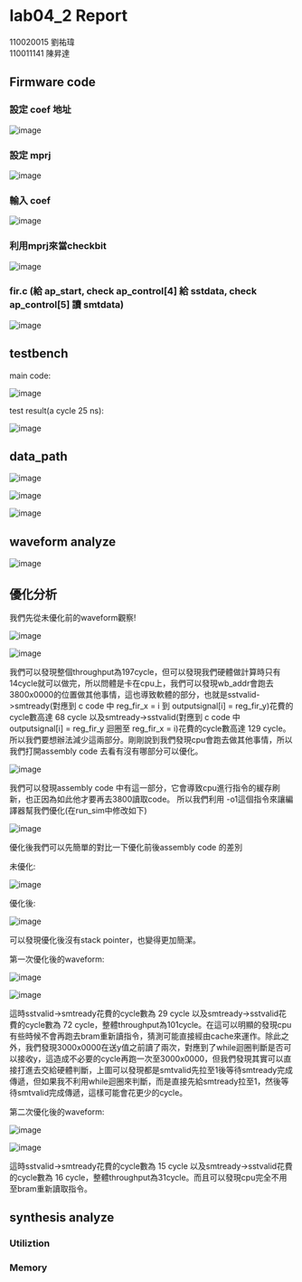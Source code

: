 # lab04_2 Report
110020015 劉祐瑋  
110011141 陳昇達
## Firmware code 

### 設定 coef 地址

![image](https://github.com/nthuyouwei/soclab/assets/145022311/cabdd905-ad9c-465f-8991-dc1c8013a2ee)

### 設定 mprj

![image](https://github.com/nthuyouwei/soclab/assets/145022311/a4c8561e-141a-4270-b72c-2c4b97082ee7)

### 輸入 coef

![image](https://github.com/nthuyouwei/soclab/assets/145022311/fef4d55f-ec59-4ae1-84e0-e06881ebe18d)

### 利用mprj來當checkbit

![image](https://github.com/nthuyouwei/soclab/assets/145022311/f02b8ac7-2c57-46d8-96cf-5818d76c7293)

### fir.c (給 ap_start, check ap_control[4] 給 sstdata, check ap_control[5] 讀 smtdata)
![image](https://github.com/nthuyouwei/soclab/assets/145022311/c990f772-234f-48ae-aca9-e0e4996da2a1)


## testbench
main code:

![image](https://github.com/nthuyouwei/soclab/assets/145022311/52023cf2-2174-45a4-a580-76a5bacb5db9)


test result(a cycle 25 ns):

![image](https://github.com/nthuyouwei/soclab/assets/145022311/ca326093-782e-4a07-b4b4-ee667c7b0236)






## data_path

![image](https://github.com/nthuyouwei/soclab/assets/145022311/66417210-0a2a-4f0a-9278-e3c7237a07b3)

![image](https://github.com/nthuyouwei/soclab/assets/145022311/1e66fb76-c47e-48c6-a696-ee5c13046b51)


![image](https://github.com/nthuyouwei/soclab/assets/145022311/fd481189-6664-4d16-98d5-2223ef59791d)


## waveform analyze

![image](https://github.com/nthuyouwei/soclab/assets/145022311/a3e4a32b-0197-497c-92fc-226c71c34d5d)

## 優化分析

我們先從未優化前的waveform觀察!

![image](https://github.com/nthuyouwei/soclab/assets/145022311/1eac1c40-3bcd-46e1-936a-1386342a25b0)

![image](https://github.com/nthuyouwei/soclab/assets/145022311/f4217a5e-2218-402c-b3f6-9edba409f2f2)

我們可以發現整個throughput為197cycle，但可以發現我們硬體做計算時只有14cycle就可以做完，所以問體是卡在cpu上，我們可以發現wb_addr會跑去3800x0000的位置做其他事情，這也導致軟體的部分，也就是sstvalid->smtready(對應到 c code 中 reg_fir_x = i 到 outputsignal[i] = reg_fir_y)花費的cycle數高達 68 cycle 以及smtready->sstvalid(對應到 c code 中 outputsignal[i] = reg_fir_y 迴圈至  reg_fir_x = i)花費的cycle數高達 129 cycle。所以我們要想辦法減少這兩部分。剛剛說到我們發現cpu會跑去做其他事情，所以我們打開assembly code 去看有沒有哪部分可以優化。

![image](https://github.com/nthuyouwei/soclab/assets/145022311/3007eb72-15bd-45be-a469-1ad4ca77ac90)

我們可以發現assembly code 中有這一部分，它會導致cpu進行指令的緩存刷新，也正因為如此他才要再去3800讀取code。 所以我們利用 -o1這個指令來讓編譯器幫我們優化(在run_sim中修改如下)

![image](https://github.com/nthuyouwei/soclab/assets/145022311/7a3e828a-d538-4fbe-a2a8-008192b6cb00)

優化後我們可以先簡單的對比一下優化前後assembly code 的差別

未優化:

![image](https://github.com/nthuyouwei/soclab/assets/145022311/730d68ad-5b6f-4139-9ad5-b3c6785e76ac)

優化後:

![image](https://github.com/nthuyouwei/soclab/assets/145022311/c67d4077-71a6-47a5-b412-42449245c99f)

可以發現優化後沒有stack pointer，也變得更加簡潔。

第一次優化後的waveform:

![image](https://github.com/nthuyouwei/soclab/assets/145022311/5fb129e9-4896-4038-9406-197329c8ce03)

![image](https://github.com/nthuyouwei/soclab/assets/145022311/53a20098-fd72-45b8-a360-356d0c113052)

這時sstvalid->smtready花費的cycle數為 29 cycle 以及smtready->sstvalid花費的cycle數為 72 cycle，整體throughput為101cycle。在這可以明顯的發現cpu有些時候不會再跑去bram重新讀指令，猜測可能直接經由cache來運作。除此之外，我們發現3000x0000在送y值之前讀了兩次，對應到了while迴圈判斷是否可以接收y，這造成不必要的cycle再跑一次至3000x0000，但我們發現其實可以直接打進去交給硬體判斷，上圖可以發現都是smtvalid先拉至1後等待smtready完成傳遞，但如果我不利用while迴圈來判斷，而是直接先給smtready拉至1，然後等待smtvalid完成傳遞，這樣可能會花更少的cycle。

第二次優化後的waveform:

![image](https://github.com/nthuyouwei/soclab/assets/145022311/7adb4fd3-b670-4b59-9b9b-0e448e65e96d)

![image](https://github.com/nthuyouwei/soclab/assets/145022311/7cdabf19-3686-40b8-9f13-d01432ea5309)

這時sstvalid->smtready花費的cycle數為 15 cycle 以及smtready->sstvalid花費的cycle數為 16 cycle，整體throughput為31cycle。而且可以發現cpu完全不用至bram重新讀取指令。

## synthesis analyze

### Utiliztion

### Memory


